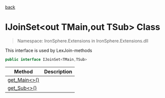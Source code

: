 ﻿[back](/IronSphere.Extensions/types)

# IJoinSet&lt;out TMain,out TSub&gt; Class

> Namespace: IronSphere.Extensions in  IronSphere.Extensions.dll

This interface is used by LexJoin-methods

```csharp
public interface IJoinSet<TMain,TSub>
```





| Method | Description |
| --- | --- |
| [get_Main&lt;&gt;()](IJoinSet-TMain,TSub-_get_Main--()) |  |
| [get_Sub&lt;&gt;()](IJoinSet-TMain,TSub-_get_Sub--()) |  |

